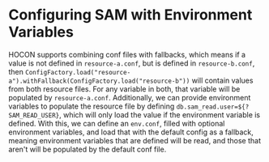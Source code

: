 # Configuring SAM with Environment Variables

HOCON supports combining conf files with fallbacks, which means if a value is not defined in `resource-a.conf`,
but is defined in `resource-b.conf`, then `ConfigFactory.load("resource-a").withFallback(ConfigFactory.load("resource-b"))`
will contain values from both resource files. For any variable in both, that variable will be populated by `resource-a.conf`.
Additionally, we can provide environment variables to populate the resource
file by defining `db.sam_read.user=${?SAM_READ_USER}`, which will only load the value if the environment variable is defined.
With this, we can define an `env.conf`, filled with optional environment variables, and load that with the default config
as a fallback, meaning environment variables that are defined will be read, and those that aren't will be populated by
the default conf file.